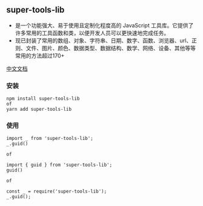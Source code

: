 ## super-tools-lib

- 是一个功能强大、易于使用且定制化程度高的 JavaScript 工具库。它提供了许多常用的工具函数和类，以便开发人员可以更快速地完成任务。
- 现已封装了常用的数组、对象、字符串、日期、数字、函数、浏览器、url、正则、文件、图片、颜色、数据类型、数据结构、数学、网络、设备、其他等等常用的方法超过170+

[中文文档](https://shiluodexiaobaitu.github.io/io/super-tools-lib/)

### 安装

```
npm install super-tools-lib
of
yarn add super-tools-lib
```

### 使用

```
import _ from 'super-tools-lib';
_.guid()

of

import { guid } from 'super-tools-lib';
guid()

of

const _ = require('super-tools-lib');
_.guid();
```